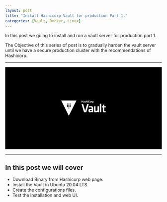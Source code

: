 ```yaml
---
layout: post
title: "Install Hashicorp Vault for production Part 1."
categories: [Vault, Docker, Linux]
---
```

In this post we going to install and run a vault server for production part 1.

The Objective of this series of post is to gradually harden the vault server until we have a secure production cluster with the recommendations of Hashicorp.

* * *

![Vault Image](/assets/images/vault.png)

* * *

## [](#header-3)In this post we will cover

* Download Binary from Hashicorp web page.
* Install the Vault in Ubuntu 20.04 LTS.
* Create the configurations files.
* Test the installation and web UI.
